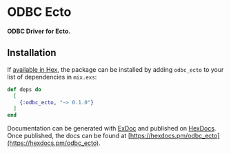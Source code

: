 # ODBC Ecto

**ODBC Driver for Ecto.**

## Installation

If [available in Hex](https://hex.pm/docs/publish), the package can be installed
by adding `odbc_ecto` to your list of dependencies in `mix.exs`:

```elixir
def deps do
  [
    {:odbc_ecto, "~> 0.1.0"}
  ]
end
```

Documentation can be generated with [ExDoc](https://github.com/elixir-lang/ex_doc)
and published on [HexDocs](https://hexdocs.pm). Once published, the docs can
be found at [https://hexdocs.pm/odbc_ecto](https://hexdocs.pm/odbc_ecto).

